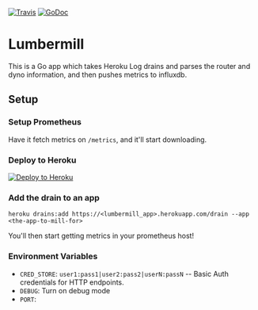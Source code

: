 [![Travis](https://img.shields.io/travis/heroku/lumbermill.svg)](https://travis-ci.org/heroku/lumbermill)
[![GoDoc](https://godoc.org/github.com/heroku/lumbermill?status.svg)](http://godoc.org/github.com/heroku/lumbermill)

# Lumbermill

This is a Go app which takes Heroku Log drains and parses the router and dyno information, and then pushes metrics to influxdb.

## Setup
### Setup Prometheus

Have it fetch metrics on `/metrics`, and it'll start downloading.

### Deploy to Heroku

[![Deploy to Heroku](https://www.herokucdn.com/deploy/button.png)](https://heroku.com/deploy)

### Add the drain to an app

```
heroku drains:add https://<lumbermill_app>.herokuapp.com/drain --app <the-app-to-mill-for>
```

You'll then start getting metrics in your prometheus host!

### Environment Variables

* `CRED_STORE`: `user1:pass1|user2:pass2|userN:passN` -- Basic Auth credentials for HTTP endpoints.
* `DEBUG`: Turn on debug mode
* `PORT`: 
